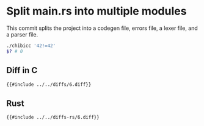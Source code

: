 #  Split main.rs into multiple modules

This commit splits the project into a codegen file,  errors file, a lexer file, and a parser file.


```sh
./chibicc '42!=42'
$? # 0
```

## Diff in C

```diff
{{#include ../../diffs/6.diff}}
```

## Rust

```diff
{{#include ../../diffs-rs/6.diff}}
```
